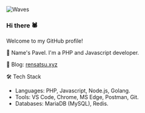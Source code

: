 ![Waves](https://github.com/rensatsu/rensatsu/blob/master/waves.svg)

### Hi there 🕷

Welcome to my GitHub profile!

🔸 Name's Pavel. I'm a PHP and Javascript developer.

🔸 Blog: [rensatsu.xyz](https://rensatsu.xyz)

🛠 Tech Stack
* Languages: PHP, Javascript, Node.js, Golang.
* Tools: VS Code, Chrome, MS Edge, Postman, Git.
* Databases: MariaDB (MySQL), Redis.

<!--
Some badges:
[![forthebadge](https://forthebadge.com/images/badges/designed-in-ms-paint.svg)](https://forthebadge.com)

-->
